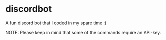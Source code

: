 # discordbot
A fun discord bot that I coded in my spare time :)

NOTE: Please keep in mind that some of the commands require an API-key. 
